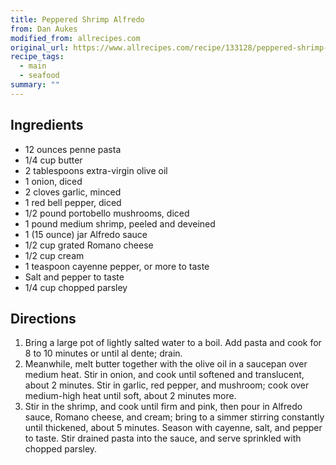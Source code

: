 ```yaml
---
title: Peppered Shrimp Alfredo
from: Dan Aukes
modified_from: allrecipes.com
original_url: https://www.allrecipes.com/recipe/133128/peppered-shrimp-alfredo/
recipe_tags:
  - main
  - seafood
summary: ""
---
```


## Ingredients

* 12 ounces penne pasta
* 1/4 cup butter
* 2 tablespoons extra-virgin olive oil
* 1 onion, diced
* 2 cloves garlic, minced
* 1 red bell pepper, diced
* 1/2 pound portobello mushrooms, diced
* 1 pound medium shrimp, peeled and deveined
* 1 (15 ounce) jar Alfredo sauce
* 1/2 cup grated Romano cheese
* 1/2 cup cream
* 1 teaspoon cayenne pepper, or more to taste
* Salt and pepper to taste
* 1/4 cup chopped parsley

## Directions

1. Bring a large pot of lightly salted water to a boil. Add pasta and cook for 8 to 10 minutes or until al dente; drain.
1. Meanwhile, melt butter together with the olive oil in a saucepan over medium heat. Stir in onion, and cook until softened and translucent, about 2 minutes. Stir in garlic, red pepper, and mushroom; cook over medium-high heat until soft, about 2 minutes more.
1. Stir in the shrimp, and cook until firm and pink, then pour in Alfredo sauce, Romano cheese, and cream; bring to a simmer stirring constantly until thickened, about 5 minutes. Season with cayenne, salt, and pepper to taste. Stir drained pasta into the sauce, and serve sprinkled with chopped parsley.